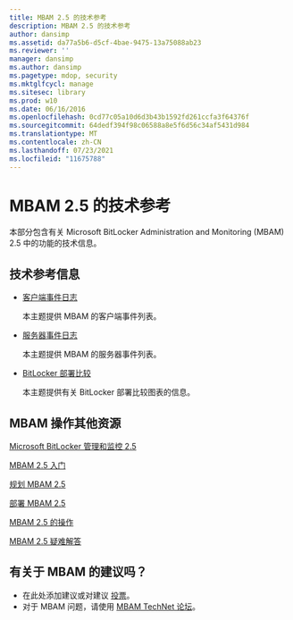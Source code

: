 ```yaml
---
title: MBAM 2.5 的技术参考
description: MBAM 2.5 的技术参考
author: dansimp
ms.assetid: da77a5b6-d5cf-4bae-9475-13a75088ab23
ms.reviewer: ''
manager: dansimp
ms.author: dansimp
ms.pagetype: mdop, security
ms.mktglfcycl: manage
ms.sitesec: library
ms.prod: w10
ms.date: 06/16/2016
ms.openlocfilehash: 0cd77c05a10d6d3b43b1592fd261ccfa3f64376f
ms.sourcegitcommit: 64dedf394f98c06588a8e5f6d56c34af5431d984
ms.translationtype: MT
ms.contentlocale: zh-CN
ms.lasthandoff: 07/23/2021
ms.locfileid: "11675788"
---
```

# <a name="technical-reference-for-mbam-25"></a>MBAM 2.5 的技术参考


本部分包含有关 Microsoft BitLocker Administration and Monitoring (MBAM) 2.5 中的功能的技术信息。

## <a name="technical-reference-information"></a>技术参考信息


-   [客户端事件日志](client-event-logs.md)

    本主题提供 MBAM 的客户端事件列表。

-   [服务器事件日志](server-event-logs.md)

    本主题提供 MBAM 的服务器事件列表。

- [BitLocker 部署比较](/windows/security/information-protection/bitlocker/bitlocker-deployment-comparison)

    本主题提供有关 BitLocker 部署比较图表的信息。

## <a name="other-resources-for-mbam-operations"></a>MBAM 操作其他资源


[Microsoft BitLocker 管理和监控 2.5](index.md)

[MBAM 2.5 入门](getting-started-with-mbam-25.md)

[规划 MBAM 2.5](planning-for-mbam-25.md)

[部署 MBAM 2.5](deploying-mbam-25.md)

[MBAM 2.5 的操作](operations-for-mbam-25.md)

[MBAM 2.5 疑难解答](troubleshooting-mbam-25.md)

## <a name="got-a-suggestion-for-mbam"></a>有关于 MBAM 的建议吗？
- 在此处添加建议或对建议 [投票](http://mbam.uservoice.com/forums/268571-microsoft-bitlocker-administration-and-monitoring)。 
- 对于 MBAM 问题，请使用 [MBAM TechNet 论坛](https://social.technet.microsoft.com/Forums/home?forum=mdopmbam)。

 

 




